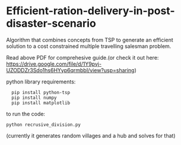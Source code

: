 # Efficient-ration-delivery-in-post-disaster-scenario
Algorithm that combines concepts from TSP to generate an efficient solution to a cost constrained multiple travelling salesman problem. 

Read above PDF for comprehesive guide.(or check it out here: https://drive.google.com/file/d/1Y9pvj-UZODDZr3Sdo1hs6HYyp6qrmbbI/view?usp=sharing)

python library requirements:

```
  pip install python-tsp
  pip install numpy
  pip install matplotlib
```

to run the code:
```
python recrusive_division.py
```

(currently it generates random villages and a hub and solves for that)
